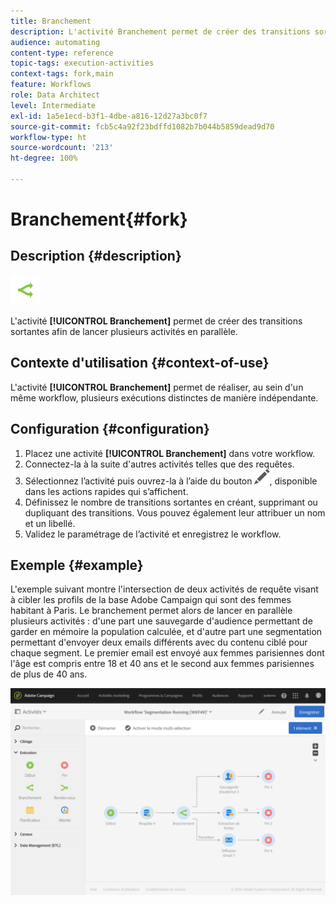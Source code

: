```yaml
---
title: Branchement
description: L'activité Branchement permet de créer des transitions sortantes afin de lancer plusieurs activités en parallèle.
audience: automating
content-type: reference
topic-tags: execution-activities
context-tags: fork,main
feature: Workflows
role: Data Architect
level: Intermediate
exl-id: 1a5e1ecd-b3f1-4dbe-a816-12d27a3bc0f7
source-git-commit: fcb5c4a92f23bdffd1082b7b044b5859dead9d70
workflow-type: ht
source-wordcount: '213'
ht-degree: 100%

---
```


# Branchement{#fork}

## Description {#description}

![](assets/fork.png)

L&#39;activité **[!UICONTROL Branchement]** permet de créer des transitions sortantes afin de lancer plusieurs activités en parallèle.

## Contexte d&#39;utilisation  {#context-of-use}

L&#39;activité **[!UICONTROL Branchement]** permet de réaliser, au sein d&#39;un même workflow, plusieurs exécutions distinctes de manière indépendante.

## Configuration {#configuration}

1. Placez une activité **[!UICONTROL Branchement]** dans votre workflow.
1. Connectez-la à la suite d&#39;autres activités telles que des requêtes.
1. Sélectionnez l’activité puis ouvrez-la à l’aide du bouton ![](assets/edit_darkgrey-24px.png), disponible dans les actions rapides qui s’affichent.
1. Définissez le nombre de transitions sortantes en créant, supprimant ou dupliquant des transitions. Vous pouvez également leur attribuer un nom et un libellé.
1. Validez le paramétrage de l’activité et enregistrez le workflow.

## Exemple  {#example}

L&#39;exemple suivant montre l&#39;intersection de deux activités de requête visant à cibler les profils de la base Adobe Campaign qui sont des femmes habitant à Paris. Le branchement permet alors de lancer en parallèle plusieurs activités : d&#39;une part une sauvegarde d&#39;audience permettant de garder en mémoire la population calculée, et d&#39;autre part une segmentation permettant d&#39;envoyer deux emails différents avec du contenu ciblé pour chaque segment. Le premier email est envoyé aux femmes parisiennes dont l&#39;âge est compris entre 18 et 40 ans et le second aux femmes parisiennes de plus de 40 ans.

![](assets/wkf_fork_example.png)
